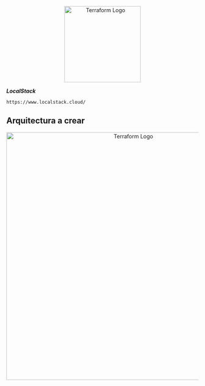 <p align="center">
  <a href="https://www.terraform.io/" target="blank"><img src="https://www.svgrepo.com/show/376353/terraform.svg" width="200" alt="Terraform Logo" /></a>
</p>

**_LocalStack_**

`https://www.localstack.cloud/`

## Arquitectura a crear

<p align="center">
  <a href="https://www.terraform.io/" target="blank"><img src="https://github.com/R6257o9/aws-cloud-terraform/blob/docs/docs/aws-infra.png" width="650" alt="Terraform Logo" /></a>
</p>
